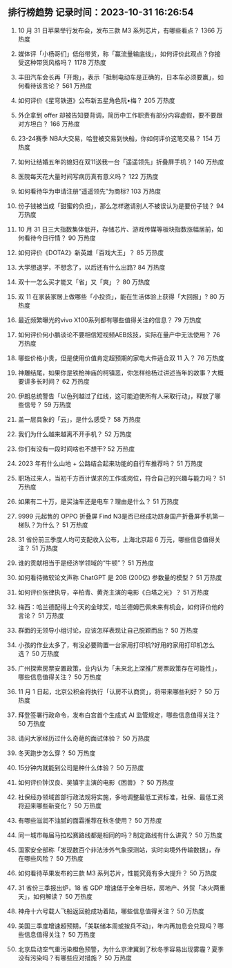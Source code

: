
## 排行榜趋势 记录时间：2023-10-31 16:26:54
  
  1. 10 月 31 日苹果举行发布会，发布三款 M3 系列芯片，有哪些看点？ 1366 万热度
    
  2. 媒体评「小杨哥们」低俗带货，称「赢流量输底线」，如何评价此观点？你接受这种带货风格吗？ 1178 万热度
    
  3. 丰田汽车会长再「开炮」，表示「抵制电动车是正确的，日本车必须要赢」，如何看待该言论？ 561 万热度
    
  4. 如何评价《星穹铁道》公布新五星角色阮•梅？ 205 万热度
    
  5. 外企拿到 offer 却被告知要背调，简历中工作职责有部分内容虚假，要不要跟对方坦白？ 166 万热度
    
  6. 23-24赛季 NBA大交易，哈登被交易到快船，你如何评价这笔交易？ 154 万热度
    
  7. 如何让结婚五年的媳妇在双11送我一台「遥遥领先」折叠屏手机？ 140 万热度
    
  8. 医院每天花大量时间写病历真有意义吗？ 122 万热度
    
  9. 如何看待华为申请注册“遥遥领先”为商标? 103 万热度
    
  10. 份子钱被当成「甜蜜的负担」，那么怎样邀请别人不被误认为是要份子钱？ 94 万热度
    
  11. 10 月 31 日三大指数集体低开，存储芯片、游戏传媒等板块指数涨幅居前，如何看待今日行情？ 90 万热度
    
  12. 如何评价《DOTA2》新英雄「百戏大王」？ 85 万热度
    
  13. 大学想退学，不想念了，以后还有什么出路? 84 万热度
    
  14. 双十一怎么买才能又「省」又「爽」？ 80 万热度
    
  15. 双 11 在家装家居上做哪些「小投资」，能在生活体验上获得「大回报」? 80 万热度
    
  16. 最近频繁曝光的vivo X100系列都有哪些值得关注的信息？ 79 万热度
    
  17. 如何评价何小鹏谈论不要相信短视频AEB炫技，实际在量产中无法使用？ 76 万热度
    
  18. 哪些价格小贵，但是使用价值肯定超预期的家电大件适合双 11 入？ 76 万热度
    
  19. 神雕结尾，如果你是铁枪神庙的柯镇恶，你怎样给杨过讲述当年的故事？大概要讲多长时间？ 62 万热度
    
  20. 伊朗总统警告「以色列越过了红线，这可能迫使所有人采取行动」，释放了哪些信号？ 59 万热度
    
  21. 盖一层具象的「云」，是什么感受？ 58 万热度
    
  22. 我们为什么越来越离不开手机？ 52 万热度
    
  23. 你们有没有一段时间啥也不想干? 52 万热度
    
  24. 2023 年有什么山地 + 公路结合起来功能的自行车推荐吗？ 51 万热度
    
  25. 职场过来人，当初千方百计谋求的工作或岗位，符合自己的兴趣与能力吗？ 51 万热度
    
  26. 如果有二十万，是买油车还是电车？理由是什么？ 51 万热度
    
  27. 9999 元起售的 OPPO 折叠屏 Find N3是否已经成功跻⾝国产折叠屏⼿机第⼀梯队？为什么？ 51 万热度
    
  28. 31 省份前三季度人均可支配收入公布，上海北京超 6 万元，哪些信息值得关注？ 51 万热度
    
  29. 谁的贡献相当于是经济学领域的“牛顿”？ 51 万热度
    
  30. 如何看待微软论文声称 ChatGPT 是 20B (200亿) 参数量的模型？ 51 万热度
    
  31. 如何评价张律执导，辛柏青、黄尧主演的电影《白塔之光》？ 51 万热度
    
  32. 梅西：哈兰德配得上今天的金球奖，哈兰德姆巴佩未来有机会，如何评价他的言论？ 51 万热度
    
  33. 群面的无领导小组讨论，应该怎样表现让自己脱颖而出？ 50 万热度
    
  34. 小孩的作业太多了，有没必要购置一台家用打印机?好用的家用打印机怎么选？ 50 万热度
    
  35. 广州探索房票安置政策，业内认为「未来北上深推广房票政策存在可能性」，哪些信息值得关注？ 50 万热度
    
  36. 11 月 1 日起，北京公积金将执行「认房不认商贷」，将带来哪些利好？ 50 万热度
    
  37. 拜登签署行政命令，发布白宫首个生成式 AI 监管规定，哪些信息值得关注？ 50 万热度
    
  38. 请问大家经历过什么奇葩的面试体验？ 50 万热度
    
  39. 冬天跑步怎么穿？ 50 万热度
    
  40. 15分钟内就能到公司是种什么体验？ 50 万热度
    
  41. 如何评价钟汉良、吴镇宇主演的电影《困兽》？ 50 万热度
    
  42. 社保经办领域首部行政法规将实施，多地调整最低工资标准，社保、最低工资将迎来哪些新变化？ 50 万热度
    
  43. 有哪些滋润不油腻的面霜推荐在秋冬使用？ 50 万热度
    
  44. 同一城市每届马拉松赛路线都是相同的吗？制定路线有什么讲究？ 50 万热度
    
  45. 国家安全部称「发现数百个非法涉外气象探测站，实时向境外传输数据」，存在哪些风险？ 50 万热度
    
  46. 如何看待苹果发布的三款 M3 系列芯片，性能究竟有多大提升？ 50 万热度
    
  47. 31 省份三季报出炉，18 省 GDP 增速低于全年目标，房地产、外贸「冰火两重天」，如何解读？ 50 万热度
    
  48. 神舟十六号载人飞船返回舱成功着陆，哪些信息值得关注？ 50 万热度
    
  49. 美国三季度增速超预期，「美联储本周或按兵不动」，年内再加息会兑现吗？哪些信息值得关注？ 50 万热度
    
  50. 北京启动空气重污染橙色预警，为什么京津冀到了秋冬季容易出现雾霾？夏季没有污染吗？有哪些应对措施？ 50 万热度
    